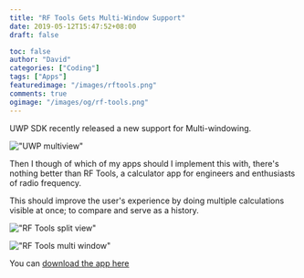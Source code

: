 ```yaml
---
title: "RF Tools Gets Multi-Window Support"
date: 2019-05-12T15:47:52+08:00
draft: false

toc: false
author: "David"
categories: ["Coding"]
tags: ["Apps"]
featuredimage: "/images/rftools.png"
comments: true
ogimage: "/images/og/rf-tools.png"
---
```


UWP SDK recently released a new support for Multi-windowing.

!["UWP multiview"](https://docs.microsoft.com/en-us/windows/uwp/design/layout/images/multi-view.gif)

Then I though of which of my apps should I implement this with, there's nothing better than RF Tools, a calculator app for engineers and enthusiasts of radio frequency.

This should improve the user's experience by doing multiple calculations visible at once; to compare and serve as a history.

!["RF Tools split view"](https://store-images.s-microsoft.com/image/apps.60377.13510798887994336.0ea597cf-9876-450a-a556-970e65ee2c51.fb038e62-7867-47a6-bab5-f147dbc3fc88?w=1399&h=787&q=90&format=jpg)

!["RF Tools multi window"](https://store-images.s-microsoft.com/image/apps.52167.13510798887994336.0ea597cf-9876-450a-a556-970e65ee2c51.1e574b1f-3491-4f87-b7e1-ad518a098b1f?w=1399&h=787&q=90&format=jpg)

You can <a class="link" href="https://www.microsoft.com/en-us/p/rf-tools/9nblggh41btt" target="_blank">download the app here</a>
